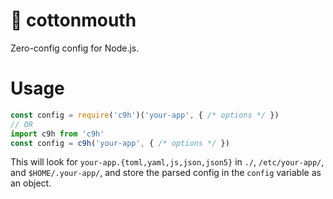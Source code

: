 # 🐍 cottonmouth

Zero-config config for Node.js.

# Usage

```js
const config = require('c9h')('your-app', { /* options */ })
// OR
import c9h from 'c9h'
const config = c9h('your-app', { /* options */ })
```

This will look for `your-app.{toml,yaml,js,json,json5}` in `./`, `/etc/your-app/`, and `$HOME/.your-app/`, and store the parsed config in the `config` variable as an object.
